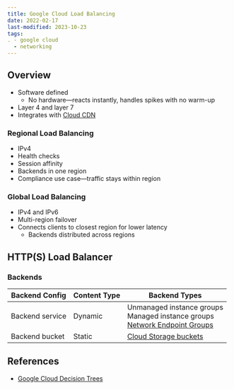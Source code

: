 ```yaml
---
title: Google Cloud Load Balancing
date: 2022-02-17
last-modified: 2023-10-23
tags:
. - google cloud
  - networking
---
```


## Overview

- Software defined
	- No hardware—reacts instantly, handles spikes with no warm-up
- Layer 4 and layer 7
- Integrates with [Cloud CDN](notes/Cloud%20CDN.md)

### Regional Load Balancing

- IPv4
- Health checks
- Session affinity
- Backends in one region
- Compliance use case—traffic stays within region

### Global Load Balancing

- IPv4 and IPv6
- Multi-region failover
- Connects clients to closest region for lower latency
	- Backends distributed across regions

## HTTP(S) Load Balancer

### Backends

| Backend Config  | Content Type | Backend Types                                                                                                                 |
| --------------- | ------------ | ----------------------------------------------------------------------------------------------------------------------------- |
| Backend service | Dynamic      | Unmanaged instance groups<br>Managed instance groups<br>[Network Endpoint Groups](notes/Network%20Endpoint%20Groups.md) |
| Backend bucket  | Static       | [Cloud Storage buckets](notes/Cloud%20Storage.md)                                                                       |

## References

- [Google Cloud Decision Trees](notes/moc/Google%20Cloud%20Decision%20Trees.md)
